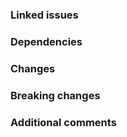 ### Linked issues

<!-- List of issues this PR fixes. E.g.

- Fixes #12
- Fixes #14

-->

### Dependencies

<!-- List of PR that need to be merged before this PR. E.g.

- https://github.com/AshAvalanche/ash-infra/pull/26
- https://github.com/AshAvalanche/ansible-avalanche-collection/pull/32

If empty, please remove the section title -->

### Changes

<!-- List of changes brought by the PR. Proposed format: "- Scope\n  - Description". E.g.

- SDK
  - Add 4 networks with [Ankr](https://www.ankr.com/) and [Blast](https://blastapi.io/) endpoints to `conf/default.yml` (e.g. `fuji-ankr`). Both services provide decentralized public RPC endpoints. This allows going around Ava Labs' public RPC rate limiting which is very low.
- CI
  - Add a GitHub Actions workflow to run tests on PRs

-->

### Breaking changes

<!-- List of breaking changes brought by the PR. Proposed format: "- _(scope)_ Description". E.g.

- _(node role)_ `avalanche_tracked_subnets` has been renamed to `avalanchego_track_subnets`

-->

### Additional comments

<!-- You can for example ask for feedback here or link to new issues deriving from the PR.
If empty, please remove the section title -->
